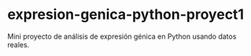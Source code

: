 # expresion-genica-python-proyect1
Mini proyecto de análisis de expresión génica en Python usando datos reales.
